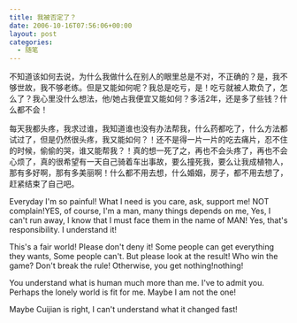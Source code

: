 ```yaml
---
title: 我被否定了？
date: 2006-10-16T07:56:06+00:00
layout: post
categories:
  - 随笔
---
```


不知道该如何去说，为什么我做什么在别人的眼里总是不对，不正确的？是，我不够世故，我不够老练。但是又能如何呢？我总是吃亏，是！吃亏就被人欺负了，怎么了？我心里没什么想法，他/她占我便宜又能如何？多活2年，还是多了些钱？什么都不会！

每天我都头疼，我求过谁，我知道谁也没有办法帮我，什么药都吃了，什么方法都试过了，但是仍然很头疼，我又能如何？！还不是得一片一片的吃去痛片，忍不住的时候，偷偷的哭，谁又能帮我？！真的想一死了之，再也不会头疼了，再也不会心烦了，真的很希望有一天自己骑着车出事故，要么撞死我，要么让我成植物人，那有多好啊，那有多美丽啊！什么都不用去想，什么婚姻，房子，都不用去想了，赶紧结束了自己吧。

Everyday I'm so painful! What I need is you care, ask, support me! NOT complain!YES, of course, I'm a man, many things depends on me, Yes, I can't run away, I know that I must face them in the name of MAN! Yes, that's responsibility. I understand it!

This's a fair world! Please don't deny it! Some people can get everything they wants, Some people can't. But please look at the result! Who win the game? Don't break the rule! Otherwise, you get nothing!nothing!

You understand what is human much more than me. I've to admit you. Perhaps the lonely world is fit for me. Maybe I am not the one!

Maybe Cuijian is right, I can't understand what it changed fast!